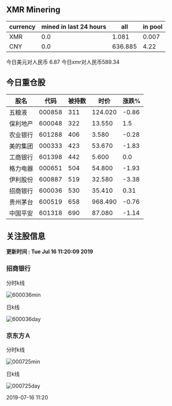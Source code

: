 ## XMR Minering

|currency|mined in last 24 hours|all|in pool|
|---|---|---|---|
|XMR|0.0|1.081|0.007|
|CNY|0.0|636.885|4.22|

今日美元对人民币 6.87	今日xmr对人民币589.34


## 今日重仓股 

|股名|代码|被持数|时价|涨跌%|
|---|---|---|---|---|
|五粮液|000858|311|124.020|-0.86|
|保利地产|600048|322|13.550|1.5|
|农业银行|601288|406|3.580|-0.28|
|美的集团|000333|423|53.670|-1.83|
|工商银行|601398|442|5.600|0.0|
|格力电器|000651|504|54.800|-1.93|
|伊利股份|600887|519|32.580|-3.38|
|招商银行|600036|530|35.410|0.31|
|贵州茅台|600519|658|968.490|-0.76|
|中国平安|601318|690|87.080|-1.14|

## 关注股信息
**更新时间 : Tue Jul 16 11:20:09 2019**
### 招商银行 
分时k线

![600036min](http://image.sinajs.cn/newchart/min/n/sh600036.gif)

日k线

![600036day](http://image.sinajs.cn/newchart/daily/n/sh600036.gif)

### 京东方Ａ 
分时k线

![000725min](http://image.sinajs.cn/newchart/min/n/sz000725.gif)

日k线

![000725day](http://image.sinajs.cn/newchart/daily/n/sz000725.gif)

2019-07-16 11:20